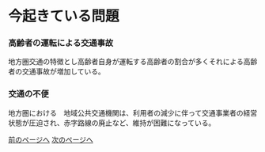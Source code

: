  # 今起きている問題
### 高齢者の運転による交通事故
地方圏交通の特徴とし高齢者自身が運転する高齢者の割合が多くそれによる高齢者の交通事故が増加している。

### 交通の不便
地方圏における　地域公共交通機関は、利用者の減少に伴って交通事業者の経営状態が圧迫され、赤字路線の廃止など、維持が困難になっている。<br>

[前のページへ](./three.md)        [次のページへ](./five.md)
